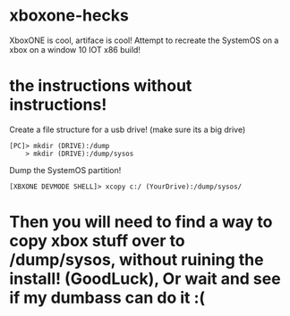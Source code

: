 # xboxone-hecks
XboxONE is cool, artiface is cool! Attempt to recreate the SystemOS on a xbox on a window 10 IOT x86 build!
# the instructions without instructions!
Create a file structure for a usb drive! (make sure its a big drive)
```
[PC]> mkdir (DRIVE):/dump
    > mkdir (DRIVE):/dump/sysos
```
Dump the SystemOS partition!
```
[XBXONE DEVMODE SHELL]> xcopy c:/ (YourDrive):/dump/sysos/
```
# Then you will need to find a way to copy xbox stuff over to /dump/sysos, without ruining the install! (GoodLuck), Or wait and see if my dumbass can do it :(
